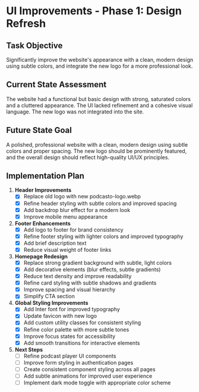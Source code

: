 # UI Improvements - Phase 1: Design Refresh

## Task Objective
Significantly improve the website's appearance with a clean, modern design using subtle colors, and integrate the new logo for a more professional look.

## Current State Assessment
The website had a functional but basic design with strong, saturated colors and a cluttered appearance. The UI lacked refinement and a cohesive visual language. The new logo was not integrated into the site.

## Future State Goal
A polished, professional website with a clean, modern design using subtle colors and proper spacing. The new logo should be prominently featured, and the overall design should reflect high-quality UI/UX principles.

## Implementation Plan

1. **Header Improvements**
   - [x] Replace old logo with new podcasto-logo.webp
   - [x] Refine header styling with subtle colors and improved spacing
   - [x] Add backdrop blur effect for a modern look
   - [x] Improve mobile menu appearance

2. **Footer Enhancements**
   - [x] Add logo to footer for brand consistency
   - [x] Refine footer styling with lighter colors and improved typography
   - [x] Add brief description text
   - [x] Reduce visual weight of footer links

3. **Homepage Redesign**
   - [x] Replace strong gradient background with subtle, light colors
   - [x] Add decorative elements (blur effects, subtle gradients)
   - [x] Reduce text density and improve readability
   - [x] Refine card styling with subtle shadows and gradients
   - [x] Improve spacing and visual hierarchy
   - [x] Simplify CTA section

4. **Global Styling Improvements**
   - [x] Add Inter font for improved typography
   - [x] Update favicon with new logo
   - [x] Add custom utility classes for consistent styling
   - [x] Refine color palette with more subtle tones
   - [x] Improve focus states for accessibility
   - [x] Add smooth transitions for interactive elements

5. **Next Steps**
   - [ ] Refine podcast player UI components
   - [ ] Improve form styling in authentication pages
   - [ ] Create consistent component styling across all pages
   - [ ] Add subtle animations for improved user experience
   - [ ] Implement dark mode toggle with appropriate color scheme 